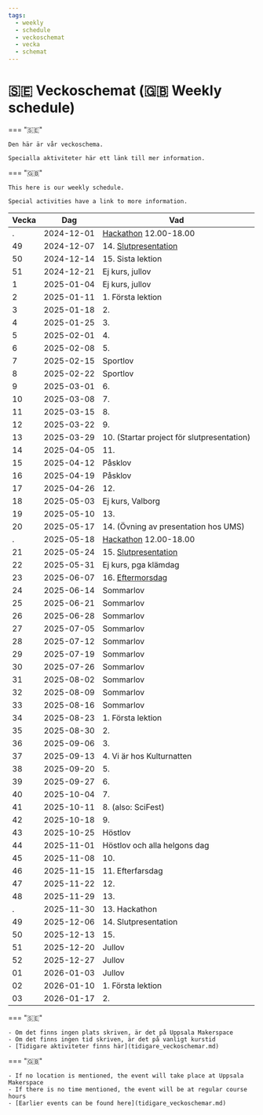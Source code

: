 ```yaml
---
tags:
  - weekly
  - schedule
  - veckoschemat
  - vecka
  - schemat
---
```


# 🇸🇪 Veckoschemat (🇬🇧 Weekly schedule)

=== "🇸🇪"

    Den här är vår veckoschema.

    Specialla aktiviteter här ett länk till mer information.

=== "🇬🇧"

    This here is our weekly schedule.

    Special activities have a link to more information.

Vecka| Dag      |Vad
-----|----------|-------------------------------------
.    |2024-12-01| [Hackathon](verksamheter/20241201_hackathon/README.md) 12.00-18.00
49   |2024-12-07| 14. [Slutpresentation](verksamheter/20241207_slutpresentation/README.md)
50   |2024-12-14| 15. Sista lektion
51   |2024-12-21|Ej kurs, jullov
1    |2025-01-04|Ej kurs, jullov
2    |2025-01-11| 1. Första lektion
3    |2025-01-18| 2.
4    |2025-01-25| 3.
5    |2025-02-01| 4.
6    |2025-02-08| 5.
7    |2025-02-15|Sportlov
8    |2025-02-22|Sportlov
9    |2025-03-01| 6.
10   |2025-03-08| 7.
11   |2025-03-15| 8.
12   |2025-03-22| 9.
13   |2025-03-29| 10. (Startar project för slutpresentation)
14   |2025-04-05| 11.
15   |2025-04-12|Påsklov
16   |2025-04-19|Påsklov
17   |2025-04-26| 12.
18   |2025-05-03|Ej kurs, Valborg
19   |2025-05-10| 13.
20   |2025-05-17| 14. (Övning av presentation hos UMS)
.    |2025-05-18|[Hackathon](verksamheter/20250518_hackathon/README.md) 12.00-18.00
21   |2025-05-24| 15. [Slutpresentation](verksamheter/20250524_slutpresentation/README.md)
22   |2025-05-31|Ej kurs, pga klämdag
23   |2025-06-07| 16. [Eftermorsdag](verksamheter/20250531_eftermorsdag/README.md)
24   |2025-06-14|Sommarlov
25   |2025-06-21|Sommarlov
26   |2025-06-28|Sommarlov
27   |2025-07-05|Sommarlov
28   |2025-07-12|Sommarlov
29   |2025-07-19|Sommarlov
30   |2025-07-26|Sommarlov
31   |2025-08-02|Sommarlov
32   |2025-08-09|Sommarlov
33   |2025-08-16|Sommarlov
34   |2025-08-23| 1. Första lektion
35   |2025-08-30| 2.
36   |2025-09-06| 3.
37   |2025-09-13| 4. Vi är hos Kulturnatten
38   |2025-09-20| 5.
39   |2025-09-27| 6.
40   |2025-10-04| 7.
41   |2025-10-11| 8. (also: SciFest)
42   |2025-10-18| 9.
43   |2025-10-25|Höstlov
44   |2025-11-01|Höstlov och alla helgons dag
45   |2025-11-08| 10.
46   |2025-11-15| 11. Efterfarsdag
47   |2025-11-22| 12.
48   |2025-11-29| 13.
.    |2025-11-30| 13. Hackathon
49   |2025-12-06| 14. Slutpresentation
50   |2025-12-13| 15.
51   |2025-12-20|Jullov
52   |2025-12-27|Jullov
01   |2026-01-03|Jullov
02   |2026-01-10| 1. Första lektion
03   |2026-01-17| 2.

=== "🇸🇪"

    - Om det finns ingen plats skriven, är det på Uppsala Makerspace
    - Om det finns ingen tid skriven, är det på vanligt kurstid
    - [Tidigare aktiviteter finns här](tidigare_veckoschemar.md)

=== "🇬🇧"

    - If no location is mentioned, the event will take place at Uppsala Makerspace
    - If there is no time mentioned, the event will be at regular course hours
    - [Earlier events can be found here](tidigare_veckoschemar.md)
